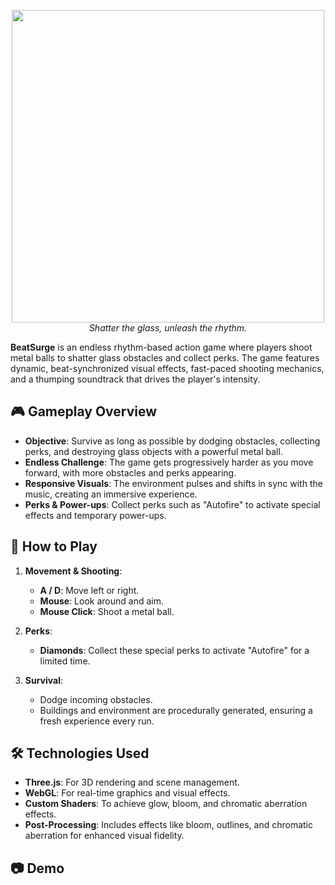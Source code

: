 <p align="center">
  <img width="500" src="https://cloud-qxyig8y0u-hack-club-bot.vercel.app/0generated_image.png">
  <br>
  <i>Shatter the glass, unleash the rhythm.</i>
  <br>
</p>

**BeatSurge** is an endless rhythm-based action game where players shoot metal balls to shatter glass obstacles and collect perks. The game features dynamic, beat-synchronized visual effects, fast-paced shooting mechanics, and a thumping soundtrack that drives the player's intensity.

## 🎮 **Gameplay Overview**

- **Objective**: Survive as long as possible by dodging obstacles, collecting perks, and destroying glass objects with a powerful metal ball.
- **Endless Challenge**: The game gets progressively harder as you move forward, with more obstacles and perks appearing.
- **Responsive Visuals**: The environment pulses and shifts in sync with the music, creating an immersive experience.
- **Perks & Power-ups**: Collect perks such as "Autofire" to activate special effects and temporary power-ups.

## 🚀 **How to Play**

1. **Movement & Shooting**:

   - **A / D**: Move left or right.
   - **Mouse**: Look around and aim.
   - **Mouse Click**: Shoot a metal ball.

2. **Perks**:

   - **Diamonds**: Collect these special perks to activate "Autofire" for a limited time.

3. **Survival**:
   - Dodge incoming obstacles.
   - Buildings and environment are procedurally generated, ensuring a fresh experience every run.

## 🛠️ **Technologies Used**

- **Three.js**: For 3D rendering and scene management.
- **WebGL**: For real-time graphics and visual effects.
- **Custom Shaders**: To achieve glow, bloom, and chromatic aberration effects.
- **Post-Processing**: Includes effects like bloom, outlines, and chromatic aberration for enhanced visual fidelity.

## 📷 Demo
